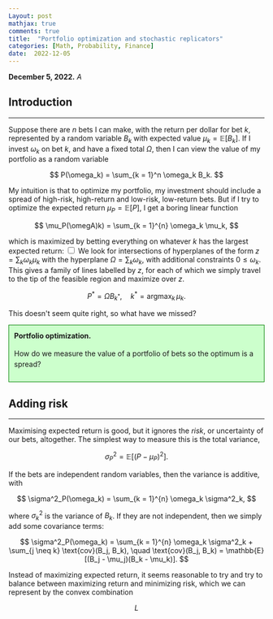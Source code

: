 ```yaml
---
Layout: post
mathjax: true
comments: true
title:  "Portfolio optimization and stochastic replicators"
categories: [Math, Probability, Finance]
date:  2022-12-05
---
```


**December 5, 2022.** *A*

## Introduction
---

Suppose there are $n$ bets I can make, with the return per dollar for
bet $k$, represented by a random variable $B_k$
with expected value $\mu_k = \mathbb{E}[B_k]$.
If I invest $\omega_k$ on bet
$k$, and have a fixed total $\Omega$, then I can view the value of my
portfolio as a random variable

$$
P(\omega_k) = \sum_{k = 1}^n \omega_k B_k.
$$

My intuition is that to optimize my portfolio, my investment should
include a spread of high-risk, high-return and low-risk, low-return bets.
But if I try to optimize the expected return $\mu_P = \mathbb{E}[P]$, I get a boring linear function

$$
\mu_P(\omegA)k) = \sum_{k =
1}^{n} \omega_k \mu_k,
$$

which is maximized by betting everything on whatever $k$ has the
largest expected return:<label for="sn-1"
       class="margin-toggle sidenote-number">
</label>
<input type="checkbox"
       id="sn-1"
       class="margin-toggle"/>
	   <span class="sidenote">We look for intersections of hyperplanes
	   of the form $z = \sum_k \omega_k \mu_k$ with the hyperplane
	   $\Omega = \sum_k\omega_k$, with additional constraints $0 \leq
	   \omega_k$. This gives a family of lines labelled by $z$, for
	   each of which we simply travel to the tip of the feasible
	   region and maximize over $z$.</span>

$$
P^* = \Omega B_{k^*}, \quad k^* = \text{argmax}_k\,\mu_k.
$$

This doesn't seem quite right, so what have we missed?

<div style="background-color: #cfc ; padding: 10px; border: 1px
solid green; line-height:1.5">
<b>Portfolio optimization.</b> <br>

How do we measure the value of a portfolio of bets so the optimum is a spread?
</div>

## Adding risk
---

Maximising expected return is good, but it ignores the *risk*, or
uncertainty of our bets, altogether.
The simplest way to measure this is the total variance,

$$
\sigma^2_P = \mathbb{E}[(P - \mu_P)^2].
$$

If the bets are independent random variables, then the variance is
additive, with

$$
\sigma^2_P(\omega_k) = \sum_{k =
1}^{n} \omega_k \sigma^2_k,
$$

where $\sigma^2_k$ is the variance of $B_k$.
If they are not independent, then we simply add some covariance terms:

$$
\sigma^2_P(\omega_k) = \sum_{k = 1}^{n} \omega_k \sigma^2_k + \sum_{j \neq k}
\text{cov}(B_j, B_k), \quad \text{cov}(B_j, B_k) =
\mathbb{E}[(B_j - \mu_j)(B_k - \mu_k)].
$$

Instead of maximizing expected return, it seems reasonable to try and
try to balance between maximizing return and minimizing risk, which we
can represent by the convex combination

$$
L
$$
